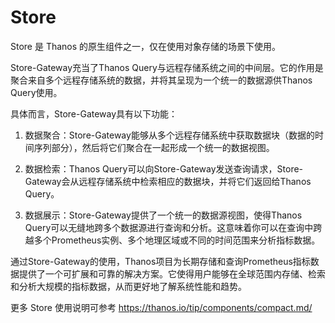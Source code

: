 # Store
Store 是 Thanos 的原生组件之一，仅在使用对象存储的场景下使用。

Store-Gateway充当了Thanos Query与远程存储系统之间的中间层。它的作用是聚合来自多个远程存储系统的数据，并将其呈现为一个统一的数据源供Thanos Query使用。

具体而言，Store-Gateway具有以下功能：

1. 数据聚合：Store-Gateway能够从多个远程存储系统中获取数据块（数据的时间序列部分），然后将它们聚合在一起形成一个统一的数据视图。
    
2. 数据检索：Thanos Query可以向Store-Gateway发送查询请求，Store-Gateway会从远程存储系统中检索相应的数据块，并将它们返回给Thanos Query。
    
3. 数据展示：Store-Gateway提供了一个统一的数据源视图，使得Thanos Query可以无缝地跨多个数据源进行查询和分析。这意味着你可以在查询中跨越多个Prometheus实例、多个地理区域或不同的时间范围来分析指标数据。
    

通过Store-Gateway的使用，Thanos项目为长期存储和查询Prometheus指标数据提供了一个可扩展和可靠的解决方案。它使得用户能够在全球范围内存储、检索和分析大规模的指标数据，从而更好地了解系统性能和趋势。

更多 Store 使用说明可参考 https://thanos.io/tip/components/compact.md/